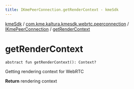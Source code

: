 ```yaml
---
title: IKmePeerConnection.getRenderContext - kmeSdk
---
```


[kmeSdk](../../index.html) / [com.kme.kaltura.kmesdk.webrtc.peerconnection](../index.html) / [IKmePeerConnection](index.html) / [getRenderContext](./get-render-context.html)

# getRenderContext

`abstract fun getRenderContext(): Context?`

Getting rendering context for WebRTC

**Return**
rendering context

